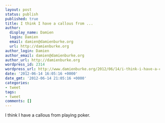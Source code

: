 ```yaml
---
layout: post
status: publish
published: true
title: I think I have a callous from ...
author:
  display_name: Damien
  login: Damien
  email: damien@damienburke.org
  url: http://damienburke.org
author_login: Damien
author_email: damien@damienburke.org
author_url: http://damienburke.org
wordpress_id: 2314
wordpress_url: http://www.damienburke.org/2012/06/14/i-think-i-have-a-callous-from/
date: '2012-06-14 16:05:16 +0000'
date_gmt: '2012-06-14 21:05:16 +0000'
categories:
- tweet
tags:
- tweet
comments: []
---
```

<p>I think I have a callous from playing poker.</p>
